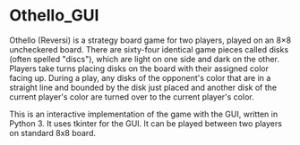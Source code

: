 # Othello_GUI

Othello (Reversi) is a strategy board game for two players, played on an 8×8 uncheckered board. There are sixty-four identical game pieces called disks (often spelled "discs"), which are light on one side and dark on the other. Players take turns placing disks on the board with their assigned color facing up. During a play, any disks of the opponent's color that are in a straight line and bounded by the disk just placed and another disk of the current player's color are turned over to the current player's color.

This is an interactive implementation of the game with the GUI, written in Python 3. It uses tkinter for the GUI. It can be played between two players on standard 8x8 board. 
